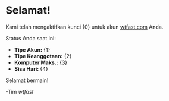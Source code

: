 # Selamat! 
Kami telah mengaktifkan kunci {0} untuk akun [wtfast.com](https://wtfast.com) Anda.

Status Anda saat ini:

* **Tipe Akun:** {1}
* **Tipe Keanggotaan:** {2}
* **Komputer Maks.:** {3}
* **Sisa Hari:** {4}

Selamat bermain!

-Tim *wtfast*